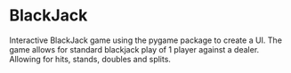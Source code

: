 # BlackJack
Interactive BlackJack game using the pygame package to create a UI. The game allows for standard blackjack play of 1 player against a dealer.
Allowing for hits, stands, doubles and splits.
